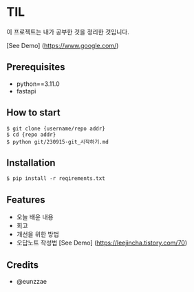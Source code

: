# TIL

이 프로젝트는 내가 공부한 것을 정리한 것입니다. 

[See Demo] (https://www.google.com/)

## Prerequisites

- python==3.11.0
- fastapi

## How to start
```shell
$ git clone {username/repo addr}
$ cd {repo addr}
$ python git/230915-git_시작하기.md
```

## Installation
```shell
$ pip install -r reqirements.txt
```

## Features
- 오늘 배운 내용 
- 회고
- 개선을 위한 방법
- 오답노트 작성법
[See Demo] (https://leejincha.tistory.com/70)

## Credits

- @eunzzae

